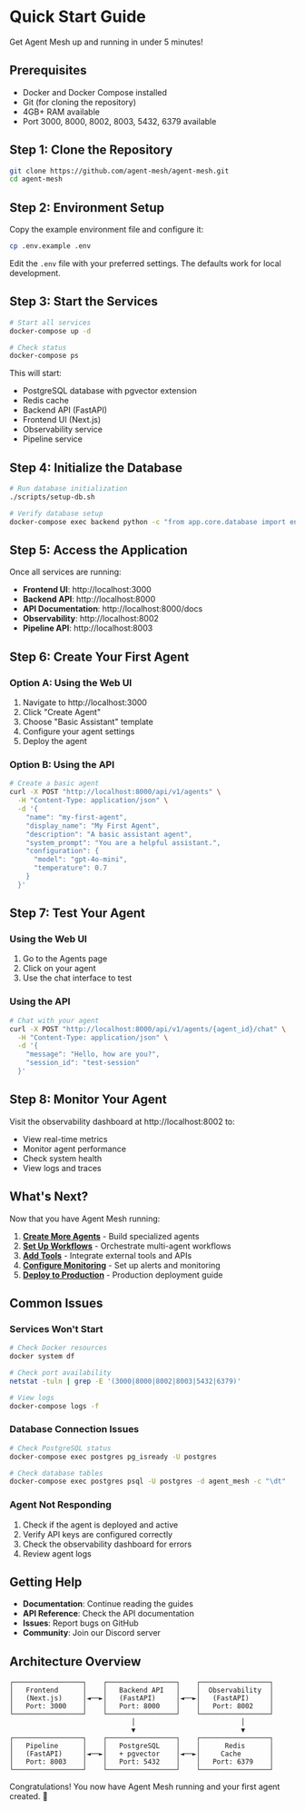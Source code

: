 # Quick Start Guide

Get Agent Mesh up and running in under 5 minutes!

## Prerequisites

- Docker and Docker Compose installed
- Git (for cloning the repository)
- 4GB+ RAM available
- Port 3000, 8000, 8002, 8003, 5432, 6379 available

## Step 1: Clone the Repository

```bash
git clone https://github.com/agent-mesh/agent-mesh.git
cd agent-mesh
```

## Step 2: Environment Setup

Copy the example environment file and configure it:

```bash
cp .env.example .env
```

Edit the `.env` file with your preferred settings. The defaults work for local development.

## Step 3: Start the Services

```bash
# Start all services
docker-compose up -d

# Check status
docker-compose ps
```

This will start:
- PostgreSQL database with pgvector extension
- Redis cache
- Backend API (FastAPI)
- Frontend UI (Next.js)
- Observability service
- Pipeline service

## Step 4: Initialize the Database

```bash
# Run database initialization
./scripts/setup-db.sh

# Verify database setup
docker-compose exec backend python -c "from app.core.database import engine; print('Database connected!')"
```

## Step 5: Access the Application

Once all services are running:

- **Frontend UI**: http://localhost:3000
- **Backend API**: http://localhost:8000
- **API Documentation**: http://localhost:8000/docs
- **Observability**: http://localhost:8002
- **Pipeline API**: http://localhost:8003

## Step 6: Create Your First Agent

### Option A: Using the Web UI

1. Navigate to http://localhost:3000
2. Click "Create Agent"
3. Choose "Basic Assistant" template
4. Configure your agent settings
5. Deploy the agent

### Option B: Using the API

```bash
# Create a basic agent
curl -X POST "http://localhost:8000/api/v1/agents" \
  -H "Content-Type: application/json" \
  -d '{
    "name": "my-first-agent",
    "display_name": "My First Agent",
    "description": "A basic assistant agent",
    "system_prompt": "You are a helpful assistant.",
    "configuration": {
      "model": "gpt-4o-mini",
      "temperature": 0.7
    }
  }'
```

## Step 7: Test Your Agent

### Using the Web UI

1. Go to the Agents page
2. Click on your agent
3. Use the chat interface to test

### Using the API

```bash
# Chat with your agent
curl -X POST "http://localhost:8000/api/v1/agents/{agent_id}/chat" \
  -H "Content-Type: application/json" \
  -d '{
    "message": "Hello, how are you?",
    "session_id": "test-session"
  }'
```

## Step 8: Monitor Your Agent

Visit the observability dashboard at http://localhost:8002 to:
- View real-time metrics
- Monitor agent performance
- Check system health
- View logs and traces

## What's Next?

Now that you have Agent Mesh running:

1. **[Create More Agents](./guides/creating-agents.md)** - Build specialized agents
2. **[Set Up Workflows](./guides/workflows.md)** - Orchestrate multi-agent workflows
3. **[Add Tools](./guides/tools.md)** - Integrate external tools and APIs
4. **[Configure Monitoring](./guides/monitoring.md)** - Set up alerts and monitoring
5. **[Deploy to Production](./operations/deployment.md)** - Production deployment guide

## Common Issues

### Services Won't Start

```bash
# Check Docker resources
docker system df

# Check port availability
netstat -tuln | grep -E '(3000|8000|8002|8003|5432|6379)'

# View logs
docker-compose logs -f
```

### Database Connection Issues

```bash
# Check PostgreSQL status
docker-compose exec postgres pg_isready -U postgres

# Check database tables
docker-compose exec postgres psql -U postgres -d agent_mesh -c "\dt"
```

### Agent Not Responding

1. Check if the agent is deployed and active
2. Verify API keys are configured correctly
3. Check the observability dashboard for errors
4. Review agent logs

## Getting Help

- **Documentation**: Continue reading the guides
- **API Reference**: Check the API documentation
- **Issues**: Report bugs on GitHub
- **Community**: Join our Discord server

## Architecture Overview

```
┌─────────────────┐    ┌─────────────────┐    ┌─────────────────┐
│   Frontend      │    │   Backend API   │    │  Observability  │
│   (Next.js)     │◄──►│   (FastAPI)     │◄──►│   (FastAPI)     │
│   Port: 3000    │    │   Port: 8000    │    │   Port: 8002    │
└─────────────────┘    └─────────────────┘    └─────────────────┘
                              │                          │
                              ▼                          ▼
┌─────────────────┐    ┌─────────────────┐    ┌─────────────────┐
│   Pipeline      │    │   PostgreSQL    │    │      Redis      │
│   (FastAPI)     │◄──►│   + pgvector    │◄──►│     Cache       │
│   Port: 8003    │    │   Port: 5432    │    │   Port: 6379    │
└─────────────────┘    └─────────────────┘    └─────────────────┘
```

Congratulations! You now have Agent Mesh running and your first agent created. 🎉
